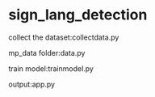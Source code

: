 # sign_lang_detection

collect the dataset:collectdata.py

mp_data folder:data.py

train model:trainmodel.py

output:app.py
